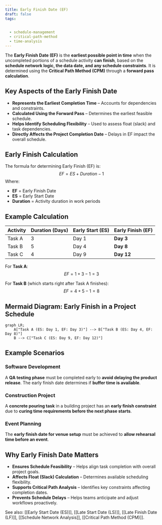 ```yaml
---
title: Early Finish Date (EF)
draft: false
tags:
  
  
  - schedule-management
  - critical-path-method
  - time-analysis
---
```


The **Early Finish Date (EF)** is the **earliest possible point in time** when the uncompleted portions of a schedule activity **can finish**, based on the **schedule network logic, the data date, and any schedule constraints**. It is determined using the **Critical Path Method (CPM)** through a **forward pass calculation**.

## **Key Aspects of the Early Finish Date**
- **Represents the Earliest Completion Time** – Accounts for dependencies and constraints.
- **Calculated Using the Forward Pass** – Determines the earliest feasible schedule.
- **Helps Identify Scheduling Flexibility** – Used to assess float (slack) and task dependencies.
- **Directly Affects the Project Completion Date** – Delays in EF impact the overall schedule.

## **Early Finish Calculation**
The formula for determining Early Finish (EF) is:
$$
EF = ES + Duration - 1
$$
Where:
- **EF** = Early Finish Date
- **ES** = Early Start Date
- **Duration** = Activity duration in work periods

## **Example Calculation**
| **Activity** | **Duration (Days)** | **Early Start (ES)** | **Early Finish (EF)** |
|-------------|-----------------|----------------|----------------|
| Task A      | 3               | Day 1          | **Day 3**      |
| Task B      | 5               | Day 4          | **Day 8**      |
| Task C      | 4               | Day 9          | **Day 12**     |

For **Task A**:
$$
EF = 1 + 3 - 1 = 3
$$

For **Task B** (which starts right after Task A finishes):
$$
EF = 4 + 5 - 1 = 8
$$

## **Mermaid Diagram: Early Finish in a Project Schedule**
```mermaid
graph LR;
    A["Task A (ES: Day 1, EF: Day 3)"] --> B["Task B (ES: Day 4, EF: Day 8)"]
    B --> C["Task C (ES: Day 9, EF: Day 12)"]
```

## **Example Scenarios**

### **Software Development**
A **QA testing phase** must be completed early to **avoid delaying the product release**. The early finish date determines if **buffer time is available**.

### **Construction Project**
A **concrete pouring task** in a building project has an **early finish constraint** due to **curing time requirements before the next phase starts**.

### **Event Planning**
The **early finish date for venue setup** must be achieved to **allow rehearsal time before an event**.

## **Why Early Finish Date Matters**
- **Ensures Schedule Feasibility** – Helps align task completion with overall project goals.
- **Affects Float (Slack) Calculation** – Determines available scheduling flexibility.
- **Supports Critical Path Analysis** – Identifies key constraints affecting completion dates.
- **Prevents Schedule Delays** – Helps teams anticipate and adjust workflows proactively.

See also: [[Early Start Date (ES)]], [[Late Start Date (LS)]], [[Late Finish Date (LF)]], [[Schedule Network Analysis]], [[Critical Path Method (CPM)]].
